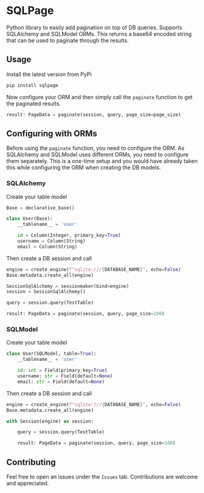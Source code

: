 # SQLPage

Python library to easily add pagination on top of DB queries. Supports SQLAlchemy and SQLModel ORMs. This returns a 
base64 encoded string that can be used to paginate through the results.

## Usage

Install the latest version from PyPi

```bash
pip install sqlpage
```

Now configure your ORM and then simply call the `paginate` function to get the paginated results.

```python
result: PageData = paginate(session, query, page_size=page_size)
```

## Configuring with ORMs

Before using the `paginate` function, you need to configure the ORM. As SQLAlchemy and SQLModel uses different
ORMs, you need to configure them separately. This is a one-time setup and you would have already taken this while 
configuring the ORM when creating the DB models.

### SQLAlchemy

Create your table model

```python
Base = declarative_base()

class User(Base):
    __tablename__ = 'user'

    id = Column(Integer, primary_key=True)
    username = Column(String)
    email = Column(String)
```

Then create a DB session and call

```python
engine = create_engine(f"sqlite:///{DATABASE_NAME}", echo=False)
Base.metadata.create_all(engine)

SessionSqlAlchemy = sessionmaker(bind=engine)
session = SessionSqlAlchemy()

query = session.query(TestTable)

result: PageData = paginate(session, query, page_size=100)
```

### SQLModel

Create your table model

```python
class User(SQLModel, table=True):
    __tablename__ = 'user'

    id: int = Field(primary_key=True)
    username: str = Field(default=None)
    email: str = Field(default=None)

```

Then create a DB session and call

```python
engine = create_engine(f"sqlite:///{DATABASE_NAME}", echo=False)
Base.metadata.create_all(engine)

with Session(engine) as session:

    query = session.query(TestTable)

    result: PageData = paginate(session, query, page_size=100)
```

## Contributing 

Feel free to open an issues under the `Issues` tab. Contributions are welcome and appreciated.

